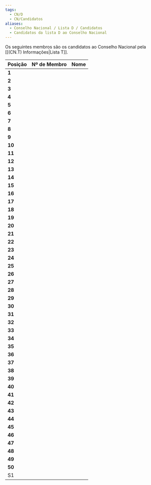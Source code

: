 ```yaml
---
tags:
  - CN/D
  - CN/Candidatos
aliases:
  - Conselho Nacional / Lista D / Candidatos
  - Candidatos da lista D ao Conselho Nacional
---
```


Os seguintes membros são os candidatos ao Conselho Nacional pela [[(CN.T) Informações|Lista T]].

| Posição | Nº de Membro | Nome |
| ------- | ------------ | ---- |
| **1**   |              |      |
| **2**   |              |      |
| **3**   |              |      |
| **4**   |              |      |
| **5**   |              |      |
| **6**   |              |      |
| **7**   |              |      |
| **8**   |              |      |
| **9**   |              |      |
| **10**  |              |      |
| **11**  |              |      |
| **12**  |              |      |
| **13**  |              |      |
| **14**  |              |      |
| **15**  |              |      |
| **16**  |              |      |
| **17**  |              |      |
| **18**  |              |      |
| **19**  |              |      |
| **20**  |              |      |
| **21**  |              |      |
| **22**  |              |      |
| **23**  |              |      |
| **24**  |              |      |
| **25**  |              |      |
| **26**  |              |      |
| **27**  |              |      |
| **28**  |              |      |
| **29**  |              |      |
| **30**  |              |      |
| **31**  |              |      |
| **32**  |              |      |
| **33**  |              |      |
| **34**  |              |      |
| **35**  |              |      |
| **36**  |              |      |
| **37**  |              |      |
| **38**  |              |      |
| **39**  |              |      |
| **40**  |              |      |
| **41**  |              |      |
| **42**  |              |      |
| **43**  |              |      |
| **44**  |              |      |
| **45**  |              |      |
| **46**  |              |      |
| **47**  |              |      |
| **48**  |              |      |
| **49**  |              |      |
| **50**  |              |      |
| S1      |              |      |
